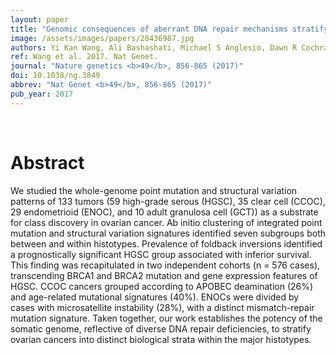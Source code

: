 ```yaml
---
layout: paper
title: "Genomic consequences of aberrant DNA repair mechanisms stratify ovarian cancer histotypes."
image: /assets/images/papers/28436987.jpg
authors: Yi Kan Wang, Ali Bashashati, Michael S Anglesio, Dawn R Cochrane, Diljot S Grewal, Gavin Ha, Andrew McPherson, Hugo M Horlings, Janine Senz, Leah M Prentice, Anthony N Karnezis, Daniel Lai, Mohamed R Aniba, Allen W Zhang, Karey Shumansky, Celia Siu, Adrian Wan, Melissa K McConechy, Hector Li-Chang, Alicia Tone, Diane Provencher, Manon de Ladurantaye, Hubert Fleury, Aikou Okamoto, Satoshi Yanagida, Nozomu Yanaihara, Misato Saito, Andrew J Mungall, Richard Moore, Marco A Marra, C Blake Gilks, Anne-Marie Mes-Masson, Jessica N McAlpine, Samuel Aparicio, David G Huntsman, Sohrab P Shah
ref: Wang et al. 2017. Nat Genet.
journal: "Nature genetics <b>49</b>, 856-865 (2017)"
doi: 10.1038/ng.3849
abbrev: "Nat Genet <b>49</b>, 856-865 (2017)"
pub_year: 2017
---
```


<br />
<div data-badge-popover="right" data-badge-type="donut" data-pmid="28436987" data-hide-no-mentions="true" class="altmetric-embed"></div>

# Abstract

We studied the whole-genome point mutation and structural variation patterns of 133 tumors (59 high-grade serous (HGSC), 35 clear cell (CCOC), 29 endometrioid (ENOC), and 10 adult granulosa cell (GCT)) as a substrate for class discovery in ovarian cancer. Ab initio clustering of integrated point mutation and structural variation signatures identified seven subgroups both between and within histotypes. Prevalence of foldback inversions identified a prognostically significant HGSC group associated with inferior survival. This finding was recapitulated in two independent cohorts (n = 576 cases), transcending BRCA1 and BRCA2 mutation and gene expression features of HGSC. CCOC cancers grouped according to APOBEC deamination (26%) and age-related mutational signatures (40%). ENOCs were divided by cases with microsatellite instability (28%), with a distinct mismatch-repair mutation signature. Taken together, our work establishes the potency of the somatic genome, reflective of diverse DNA repair deficiencies, to stratify ovarian cancers into distinct biological strata within the major histotypes.


